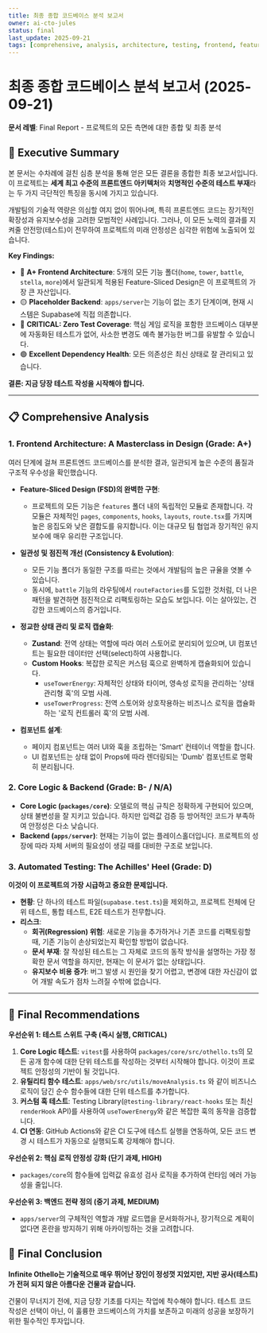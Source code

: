 ```yaml
---
title: 최종 종합 코드베이스 분석 보고서
owner: ai-cto-jules
status: final
last_update: 2025-09-21
tags: [comprehensive, analysis, architecture, testing, frontend, feature-sliced-design]
---
```


# 최종 종합 코드베이스 분석 보고서 (2025-09-21)

**문서 레벨**: Final Report - 프로젝트의 모든 측면에 대한 종합 및 최종 분석

## 🎯 Executive Summary

본 문서는 수차례에 걸친 심층 분석을 통해 얻은 모든 결론을 종합한 최종 보고서입니다. 이 프로젝트는 **세계 최고 수준의 프론트엔드 아키텍처**와 **치명적인 수준의 테스트 부재**라는 두 가지 극단적인 특징을 동시에 가지고 있습니다.

개발팀의 기술적 역량은 의심할 여지 없이 뛰어나며, 특히 프론트엔드 코드는 장기적인 확장성과 유지보수성을 고려한 모범적인 사례입니다. 그러나, 이 모든 노력의 결과를 지켜줄 안전망(테스트)이 전무하여 프로젝트의 미래 안정성은 심각한 위험에 노출되어 있습니다.

**Key Findings:**
- 🌟 **A+ Frontend Architecture**: 5개의 모든 기능 폴더(`home`, `tower`, `battle`, `stella`, `more`)에서 일관되게 적용된 Feature-Sliced Design은 이 프로젝트의 가장 큰 자산입니다.
- 🟡 **Placeholder Backend**: `apps/server`는 기능이 없는 초기 단계이며, 현재 시스템은 Supabase에 직접 의존합니다.
- 🔴 **CRITICAL: Zero Test Coverage**: 핵심 게임 로직을 포함한 코드베이스 대부분에 자동화된 테스트가 없어, 사소한 변경도 예측 불가능한 버그를 유발할 수 있습니다.
- 🟢 **Excellent Dependency Health**: 모든 의존성은 최신 상태로 잘 관리되고 있습니다.

**결론: 지금 당장 테스트 작성을 시작해야 합니다.**

---

## 📋 Comprehensive Analysis

### 1. Frontend Architecture: A Masterclass in Design (Grade: A+)

여러 단계에 걸쳐 프론트엔드 코드베이스를 분석한 결과, 일관되게 높은 수준의 품질과 구조적 우수성을 확인했습니다.

- **Feature-Sliced Design (FSD)의 완벽한 구현**:
  - 프로젝트의 모든 기능은 `features` 폴더 내의 독립적인 모듈로 존재합니다. 각 모듈은 자체적인 `pages`, `components`, `hooks`, `layouts`, `route.tsx`를 가지며 높은 응집도와 낮은 결합도를 유지합니다. 이는 대규모 팀 협업과 장기적인 유지보수에 매우 유리한 구조입니다.

- **일관성 및 점진적 개선 (Consistency & Evolution)**:
  - 모든 기능 폴더가 동일한 구조를 따르는 것에서 개발팀의 높은 규율을 엿볼 수 있습니다.
  - 동시에, `battle` 기능의 라우팅에서 `routeFactories`를 도입한 것처럼, 더 나은 패턴을 발견하면 점진적으로 리팩토링하는 모습도 보입니다. 이는 살아있는, 건강한 코드베이스의 증거입니다.

- **정교한 상태 관리 및 로직 캡슐화**:
  - **Zustand**: 전역 상태는 역할에 따라 여러 스토어로 분리되어 있으며, UI 컴포넌트는 필요한 데이터만 선택(select)하여 사용합니다.
  - **Custom Hooks**: 복잡한 로직은 커스텀 훅으로 완벽하게 캡슐화되어 있습니다.
    - `useTowerEnergy`: 자체적인 상태와 타이머, 영속성 로직을 관리하는 '상태 관리형 훅'의 모범 사례.
    - `useTowerProgress`: 전역 스토어와 상호작용하는 비즈니스 로직을 캡슐화하는 '로직 컨트롤러 훅'의 모범 사례.

- **컴포넌트 설계**:
  - 페이지 컴포넌트는 여러 UI와 훅을 조립하는 'Smart' 컨테이너 역할을 합니다.
  - UI 컴포넌트는 상태 없이 Props에 따라 렌더링되는 'Dumb' 컴포넌트로 명확히 분리됩니다.

### 2. Core Logic & Backend (Grade: B- / N/A)

- **Core Logic (`packages/core`)**: 오델로의 핵심 규칙은 정확하게 구현되어 있으며, 상태 불변성을 잘 지키고 있습니다. 하지만 입력값 검증 등 방어적인 코드가 부족하여 안정성은 다소 낮습니다.
- **Backend (`apps/server`)**: 현재는 기능이 없는 플레이스홀더입니다. 프로젝트의 성장에 따라 자체 서버의 필요성이 생길 때를 대비한 구조로 보입니다.

### 3. Automated Testing: The Achilles' Heel (Grade: D)

**이것이 이 프로젝트의 가장 시급하고 중요한 문제입니다.**
- **현황**: 단 하나의 테스트 파일(`supabase.test.ts`)을 제외하고, 프로젝트 전체에 단위 테스트, 통합 테스트, E2E 테스트가 전무합니다.
- **리스크**:
  - **회귀(Regression) 위험**: 새로운 기능을 추가하거나 기존 코드를 리팩토링할 때, 기존 기능이 손상되었는지 확인할 방법이 없습니다.
  - **문서 부재**: 잘 작성된 테스트는 그 자체로 코드의 동작 방식을 설명하는 가장 정확한 문서 역할을 하지만, 현재는 이 문서가 없는 상태입니다.
  - **유지보수 비용 증가**: 버그 발생 시 원인을 찾기 어렵고, 변경에 대한 자신감이 없어 개발 속도가 점차 느려질 수밖에 없습니다.

---

## 🚀 Final Recommendations

**우선순위 1: 테스트 스위트 구축 (즉시 실행, CRITICAL)**
1.  **Core Logic 테스트**: `vitest`를 사용하여 `packages/core/src/othello.ts`의 모든 공개 함수에 대한 단위 테스트를 작성하는 것부터 시작해야 합니다. 이것이 프로젝트 안정성의 기반이 될 것입니다.
2.  **유틸리티 함수 테스트**: `apps/web/src/utils/moveAnalysis.ts` 와 같이 비즈니스 로직이 담긴 순수 함수들에 대한 단위 테스트를 추가합니다.
3.  **커스텀 훅 테스트**: Testing Library(`@testing-library/react-hooks` 또는 최신 `renderHook` API)를 사용하여 `useTowerEnergy`와 같은 복잡한 훅의 동작을 검증합니다.
4.  **CI 연동**: GitHub Actions와 같은 CI 도구에 테스트 실행을 연동하여, 모든 코드 변경 시 테스트가 자동으로 실행되도록 강제해야 합니다.

**우선순위 2: 핵심 로직 안정성 강화 (단기 과제, HIGH)**
- `packages/core`의 함수들에 입력값 유효성 검사 로직을 추가하여 런타임 에러 가능성을 줄입니다.

**우선순위 3: 백엔드 전략 정의 (중기 과제, MEDIUM)**
- `apps/server`의 구체적인 역할과 개발 로드맵을 문서화하거나, 장기적으로 계획이 없다면 혼란을 방지하기 위해 아카이빙하는 것을 고려합니다.

## 🏁 Final Conclusion

**Infinite Othello는 기술적으로 매우 뛰어난 장인이 정성껏 지었지만, 지반 공사(테스트)가 전혀 되지 않은 아름다운 건물과 같습니다.**

건물이 무너지기 전에, 지금 당장 기초를 다지는 작업에 착수해야 합니다. 테스트 코드 작성은 선택이 아닌, 이 훌륭한 코드베이스의 가치를 보존하고 미래의 성공을 보장하기 위한 필수적인 투자입니다.
